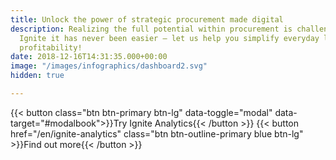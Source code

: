 ```yaml
---
title: Unlock the power of strategic procurement made digital
description: Realizing the full potential within procurement is challenging. With
  Ignite it has never been easier – let us help you simplify everyday life and improve
  profitability!
date: 2018-12-16T14:31:35.000+00:00
image: "/images/infographics/dashboard2.svg"
hidden: true

---
```

{{< button class="btn btn-primary btn-lg" data-toggle="modal" data-target="#modalbook">}}Try Ignite Analytics{{< /button >}}
{{< button href="/en/ignite-analytics" class="btn btn-outline-primary blue btn-lg" >}}Find out more{{< /button >}}